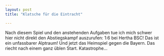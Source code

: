 ```yaml
---
layout: post
title: "Klatsche für die Eintracht"

---
```


Nach diesem Spiel und den anstehenden Aufgaben tue ich mich schwer hier nicht direkt den Abstiegskampf auszurufen: 1:6 bei Hertha BSC! Das ist ein unfassbarer Alptraum! Und jetzt das Heimspiel gegen die Bayern. Das riecht nach einem ganz üblen Start. Katastrophe...


